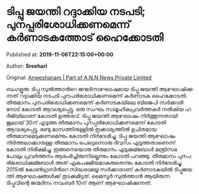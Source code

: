 
# ടി​പ്പു ജ​യ​ന്തി റ​ദ്ദാ​ക്കി​യ ന​ട​പ​ടി; പുനപ്പരിശോധിക്കണമെന്ന് കര്‍ണാടകത്തോട് ഹൈക്കോടതി

Published at: **2019-11-06T22:15:00+00:00**

Author: **Sreehari**

Original: [Anweshanam | Part of A.N.N News Private Limited](http://anweshanam.com/index.php/india/news/ipu-jayanti-celebrations-reconsider-decision-to-scrap-event-high-court-tells-karnataka)

ബം​ഗ​ളൂ​രു: ടി​പ്പു സു​ല്‍​ത്താ​ന്‍റെ ജ​ന്മ​ദി​നാ​ഘോ​ഷ​മാ​യ ടി​പ്പു ജ​യ​ന്തി ആ​ഘോ​ഷി​ക്കു​ന്ന​ത് റ​ദ്ദാ​ക്കി​യ ന​ട​പ​ടി പു​ന​പ​രി​ശോ​ധി​ക്ക​ണ​മെ​ന്ന് ക​ര്‍​ണാ​ട​ക ഹൈ​ക്കോ​ട​തി. തീ​രു​മാ​നം പു​ന​പ​രി​ശോ​ധി​ക്ക​ണ​മെ​ന്ന് ക​ര്‍​ണാ​ട​ക​യി​ലെ ബി​ജെ​പി സ​ര്‍​ക്കാ​രി​നോ​ട് കോ​ട​തി ആ​വ​ശ്യ​പ്പെ​ട്ടു. ഒ​രു സം​ഘം സാ​മൂ​ഹി​ക​പ്ര​വ​ര്‍​ത്ത​ക​ര്‍ ന​ല്‍​കി​യ ഹ​ര്‍​ജി​യി​ലാ​ണ് കോ​ട​തി ഉ​ത്ത​ര​വ്.
ടിപ്പു ജയന്തി ആഘോഷം നിര്‍ത്തുന്നതായി ജൂലായ് 30ന് എടുത്ത തീരുമാനം പുനപ്പരിശോധിക്കണമെന്ന് കോടതി ആവശ്യപ്പെട്ടു. രണ്ടു മാസത്തിനുള്ളില്‍ ഇക്കാര്യത്തില്‍ ഉചിതമായ തീരുമാനമെടുക്കണമെന്നും കോടതി നിര്‍ദേശിച്ചു. ടിപ്പു ജയന്തി ആഘോഷം നിര്‍ത്തലാക്കാനുള്ള തീരുമാനം പെട്ടെന്നൊരു ദിവസം എടുത്തതാണെന്ന് കോടതി നിരീക്ഷിച്ചു. ഇങ്ങനെയൊരു തീരുമാനം എടുക്കുമ്ബോള്‍ മന്ത്രിസഭ പോലും പ്രവര്‍ത്തനം ആരംഭിച്ചിരുന്നില്ലെന്നും കോടതി പറഞ്ഞു. തീ​രു​മാ​നം പു​ന​പ​രി​ശോ​ധി​ക്കു​മ്ബോ​ള്‍ അ​ത് ഏ​ക​പ​ക്ഷീ​യ​മാ​ക​രു​തെ​ന്നും കോ​ട​തി നി​ര്‍​ദേ​ശി​ച്ചു.  
2015ല്‍ ​കോ​ണ്‍​ഗ്ര​സി​ന്‍റെ സി​ദ്ധ​രാ​മ​യ്യ സ​ര്‍​ക്കാ​രാ​ണ് ക​ര്‍​ണാ​ട​ക​യി​ല്‍ ടി​പ്പു​ജ​യ​ന്തി ആ​ഘോ​ഷ​ങ്ങ​ള്‍​ക്ക് തു​ട​ക്ക​മി​ട്ട​ത്. മൈസൂര്‍ സുല്‍ത്താന്‍ ആയിരുന്ന ടിപ്പുവിന്റെ ജന്മദിനം നവംബര്‍ 10ന് ആണ് ആഘോഷിക്കുന്നത്. 
